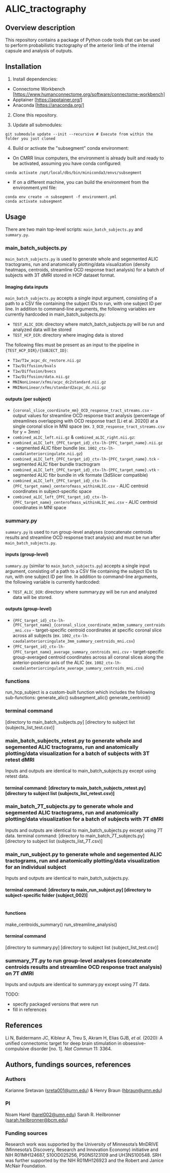 # ALIC_tractography

## Overview description
This repository contains a package of Python code tools that can be used to perform probabilistic tractography of the anterior limb of the internal capsule and analysis of outputs.

## Installation

1. Install dependencies:
* Connectome Workbench [https://www.humanconnectome.org/software/connectome-workbench]
* Apptainer [https://apptainer.org/]
* Anaconda [https://anaconda.org/]

2. Clone this repository.

3. Update all submodules:
 ```
 git submodule update --init --recursive # Execute from within the folder you just cloned
 ```
4. Build or activate the "subsegment" conda environment:

  * On CMRR linux computers, the environment is already built and ready to be activated, assuming you have conda configured:
 ```
 conda activate /opt/local/dbs/bin/miniconda3/envs/subsegment
 ```
  * If on a different machine, you can build the environment from the environment.yml file:
 ```
 conda env create -n subsegment -f environment.yml
 conda activate subsegment
 ```

## Usage
There are two main top-level scripts: `main_batch_subjects.py` and `summary.py`.

### main_batch_subjects.py
`main_batch_subjects.py` is used to generate whole and segemented ALIC tractograms, run and anatomically plotting/data visualization (density heatmaps, centroids, streamline OCD response tract analysis) for a batch of subjects with 3T dMRI stored in HCP dataset format.

#### Imaging data inputs
`main_batch_subjects.py` accepts a single input argument, consisting of a path to a CSV file containing the subject IDs to run, with one subject ID per line. In addition to command-line arguments, the following variables are currently hardcoded in main_batch_subjects.py:
* `TEST_ALIC_DIR`: directory where match_batch_subjects.py will be run and analyzed data will be stored
* `TEST_HCP_DIR`: directory where imaging data is stored

The following files must be present as an input to the pipeline in `{TEST_HCP_DIR}/{SUBJECT_ID}`:
* `T1w/T1w_acpc_dc_restore.nii.gz`
* `T1w/Diffusion/bvals`
* `T1w/Diffusion/bvecs`
* `T1w/Diffusion/data.nii.gz`
* `MNINonLinear/xfms/acpc_dc2standard.nii.gz`
* `MNINonLinear/xfms/standard2acpc_dc.nii.gz`

#### outputs (per subject)
* `{coronal_slice_coordinate_mm}_OCD_response_tract_streams.csv` - output values for streamline OCD response tract analysis (percentage of streamlines overlapping with OCD response tract [Li et al. 2020]) at a single coronal slice in MNI space (ex. `3_OCD_response_tract_streams.csv` for y = 3mm)
* `combined_aLIC_left.nii.gz` &  `combined_aLIC_right.nii.gz`: 
* `combined_aLIC_left_{PFC_target_id}_ctx-lh-{PFC_target_name}.nii.gz` - segmented ALIC fiber bundle (ex. `1002_ctx-lh-caudalanteriorcingulate.nii.gz`)
* `combined_aLIC_left_{PFC_target_id}_ctx-lh-{PFC_target_name}.tck` - segmented ALIC fiber bundle tractrogram
* `combined_aLIC_left_{PFC_target_id}_ctx-lh-{PFC_target_name}.vtk` - segmented ALIC fibr bundle in vtk formate (3dSlicer compatible)
* `combined_aLIC_left_{PFC_target_id}_ctx-lh-{PFC_target_name}_centerofmass_withinALIC.csv` - ALIC centroid coordinates in subject-specific space
* `combined_aLIC_left_{PFC_target_id}_ctx-lh-{PFC_target_name}_centerofmass_withinALIC_mni.csv` - ALIC centroid coordinates in MNI space

### summary.py
`summary.py` is used to run group-level analyses (concatenate centroids results and streamline OCD response tract analysis) and must be run after `main_batch_subjects.py`.

#### inputs (group-level)

`summary.py` (similar to `main_batch_subjects.py`) accepts a single input argument, consisting of a path to a CSV file containing the subject IDs to run, with one subject ID per line. In addition to command-line arguments, the following variable is currently hardcoded:
* `TEST_ALIC_DIR`: directory where summary.py will be run and analyzed data will be stored. 

#### outputs (group-level)
* `{PFC_target_id}_ctx-lh-{PFC_target_name}_{coronal_slice_coordinate_mm}mm_summary_centroids_mni.csv` - target-specific centroid coordinates at specific coronal slice across all subjects (ex. `1002_ctx-lh-caudalanteriorcingulate_3mm_summary_centroids_mni.csv`)
* `{PFC_target_id}_ctx-lh-{PFC_target_name}_average_summary_centroids_mni.csv` - target-specific group-averaged centroid coordinates across all coronal slices along the anterior-posterior axis of the ALIC (ex. `1002_ctx-lh-caudalanteriorcingulate_average_summary_centroids_mni.csv`)

### functions
run_hcp_subject is a custom-built function which includes the following sub-functions:
generate_alic()
subsegment_alic()
generate_centroid()

### terminal command
[directory to main_batch_subjects.py] [directory to subject list (subjects_list_test.csv)]

### main_batch_subjects_retest.py to generate whole and segemented ALIC tractograms, run and anatomically plotting/data visualization for a batch of subjects with 3T retest dMRI
Inputs and outputs are identical to main_batch_subjects.py except using retest data.
#### terminal command: [directory to main_batch_subjects_retest.py] [directory to subject list (subjects_list_retest.csv)]

### main_batch_7T_subjects.py to generate whole and segemented ALIC tractograms, run and anatomically plotting/data visualization for a batch of subjects with 7T dMRI
Inputs and outputs are identical to main_batch_subjects.py except using 7T data.
terminal command: [directory to main_batch_7T_subjects.py] [directory to subject list (subjects_list_7T.csv)]

### main_run_subject.py to generate whole and segemented ALIC tractograms, run and anatomically plotting/data visualization for an individual subject
Inputs and outputs are identical to main_batch_subjects.py.
#### terminal command: [directory to main_run_subject.py] [directory to subject-specific folder (subject_002)]



#

#### functions
make_centroids_summary()
run_streamline_analysis()

#### terminal command
[directory to summary.py] [directory to subject list (subject_list_test.csv)]

### summary_7T.py to run group-level analyses (concatenate centroids results and streamline OCD response tract analysis) on 7T dMRI
Inputs and outputs are identical to summary.py except using 7T data.

TODO: 
- specify packaged versions that were run
- fill in references

## References
Li N, Baldermann JC, Kibleur A, Treu S, Akram H, Elias GJB, *et al.* (2020): A unified connectomic target for deep brain stimulation in obsessive-compulsive disorder [no. 1]. *Nat Commun* 11: 3364.

## Authors, fundings sources, references
### Authors
Karianne Sretavan (sreta001@umn.edu) & Henry Braun (hbraun@umn.edu)

### PI
Noam Harel (harel002@umn.edu)
Sarah R. Heilbronner (sarah.heilbronner@bcm.edu)

### Funding sources
Research work was supported by the University of Minnesota’s MnDRIVE (Minnesota’s Discovery, Research and Innovation Economy) initiative and NIH R01MH124687, S10OD025256, P50NS123109 and UH3NS100548. SRH was further supported by the NIH R01MH126923 and the Robert and Janice McNair Foundation.

